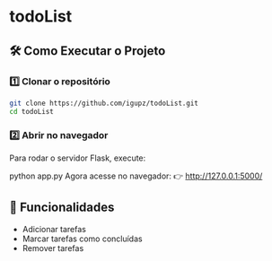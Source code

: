 # todoList

## 🛠️ Como Executar o Projeto

### 1️⃣ Clonar o repositório
```bash
git clone https://github.com/igupz/todoList.git
cd todoList
```

### 2️⃣ Abrir no navegador
Para rodar o servidor Flask, execute:

python app.py
Agora acesse no navegador:
👉 http://127.0.0.1:5000/

## 📌 Funcionalidades
- Adicionar tarefas
- Marcar tarefas como concluídas
- Remover tarefas
